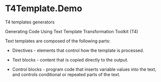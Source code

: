 # T4Template.Demo
T4 templates generators

Generating Code Using Text Template Transformation Toolkit (T4)


Text templates are composed of the following parts:

  * Directives - elements that control how the template is processed.

  * Text blocks - content that is copied directly to the output.

  * Control blocks - program code that inserts variable values into the text, and controls conditional or repeated parts of the text.
